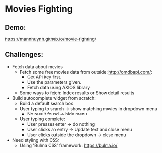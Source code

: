 # Movies Fighting

## Demo:
https://mannhuynh.github.io/movie-fighting/

## Challenges:

- Fetch data about movies
  - Fetch some free movies data from outside: http://omdbapi.com/:
    - Get API key first. 
    - Use the parameters given.
    - Fetch data using AXIOS library
  - Some ways to fetch: Index results or Show detail results
- Build autocomplete widget from scratch:
  - Build a default search box
  - User typing to search -> show matching movies in dropdown menu
    - No result found -> hide menu
  - User typing complete:
    - User presses enter -> do nothing
    - User clicks an entry -> Update text and close menu
    - User clicks outside the dropdown -> close menu
- Need styling with CSS:
  - Using 'Bulma CSS' framework: https://bulma.io/

